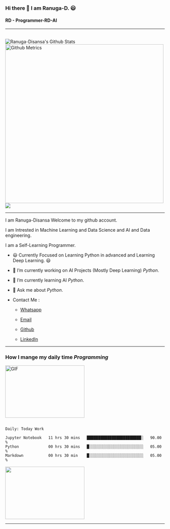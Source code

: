 ### Hi there 👋 I am Ranuga-D. 😃
#### RD - Programmer-RD-AI
<hr>
<br>
<img align="center" src="https://github-readme-stats.vercel.app/api?username=Programmer-RD-AI&show_icons=true&hide_border=true" alt="Ranuga-Disansa's Github Stats">
<br>
<img width="500" src="https://metrics.lecoq.io/Programmer-RD-AI" alt="Github Metrics">
<br>
<img align="center" src="https://github-readme-stats.vercel.app/api/top-langs/?username=Programmer-RD-AI" />
<br>
<hr>

I am Ranuga-Disansa Welcome to my github account.

I am Intrested in Machine Learning and Data Science and AI and Data engineering.

I am a Self-Learning Programmer.

- 😃 Currently Focused on Learning Python in advanced and Learning Deep Learning. 😃

- 🔭 I’m currently working on AI Projects (Mostly Deep Learning) *Python*.

- 🌱 I’m currently learning AI *Python*.

- 💬 Ask me about *Python*.

- Contact Me :
  
  - [Whatsapp](https://api.whatsapp.com/send?phone=94766428783)
  
  - [Email](go2ranuga@gmail.com)
  
  - [Github](https://github.com/Programmer-RD-AI)
  
  - [LinkedIn](https://www.linkedin.com/in/ranuga-disansa-gamage-94a7671b2/)
  
<hr>

### How I mange my daily time *Programming*

<img align="center" alt="GIF" src="https://github.com/abhisheknaiidu/abhisheknaiidu/blob/master/code.gif?raw=true" width="250" height="165" />

<br>

<!--START_SECTION:waka-->
```text

Daily: Today Work

Jupyter Notebook   11 hrs 30 mins   ████████████████████████░   90.00 % 
Python             00 hrs 30 mins   █░░░░░░░░░░░░░░░░░░░░░░░░   05.00 % 
Markdown           00 hrs 30 min    █░░░░░░░░░░░░░░░░░░░░░░░░   05.00 % 
```

<!--END_SECTION:waka-->

<img align="center" src="https://media.tenor.com/images/4706603d96f302497a3174eb49a766e7/tenor.gif" width="250" height="165">

<hr>
